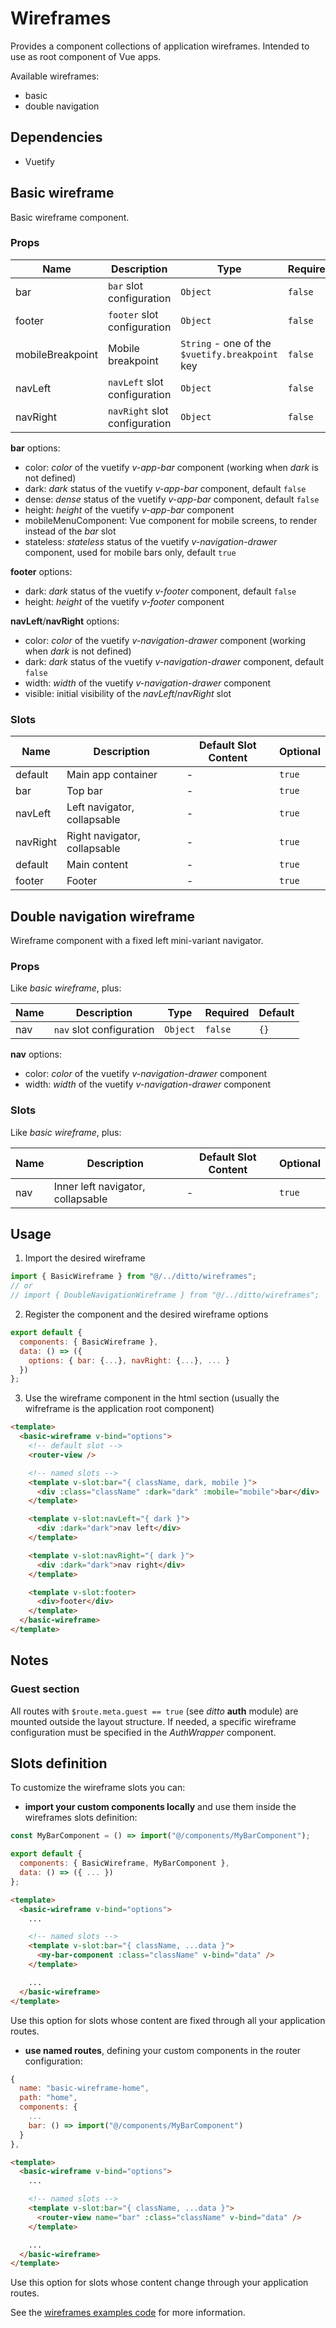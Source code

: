 # Wireframes

Provides a component collections of application wireframes. Intended to use as root component of Vue apps.

Available wireframes:

- basic
- double navigation

## Dependencies

- Vuetify

## Basic wireframe

Basic wireframe component.

### Props

| Name             | Description                   | Type                                            | Required | Default |
| ---------------- | ----------------------------- | ----------------------------------------------- | -------- | ------- |
| bar              | `bar` slot configuration      | `Object`                                        | `false`  | `{}`    |
| footer           | `footer` slot configuration   | `Object`                                        | `false`  | `{}`    |
| mobileBreakpoint | Mobile breakpoint             | `String` - one of the `$vuetify.breakpoint` key | `false`  | `xs`    |
| navLeft          | `navLeft` slot configuration  | `Object`                                        | `false`  | `{}`    |
| navRight         | `navRight` slot configuration | `Object`                                        | `false`  | `{}`    |

**bar** options:

- color: _color_ of the vuetify _v-app-bar_ component (working when _dark_ is not defined)
- dark: _dark_ status of the vuetify _v-app-bar_ component, default `false`
- dense: _dense_ status of the vuetify _v-app-bar_ component, default `false`
- height: _height_ of the vuetify _v-app-bar_ component
- mobileMenuComponent: Vue component for mobile screens, to render instead of the _bar_ slot
- stateless: _stateless_ status of the vuetify _v-navigation-drawer_ component, used for mobile bars only, default `true`

**footer** options:

- dark: _dark_ status of the vuetify _v-footer_ component, default `false`
- height: _height_ of the vuetify _v-footer_ component

**navLeft**/**navRight** options:

- color: _color_ of the vuetify _v-navigation-drawer_ component (working when _dark_ is not defined)
- dark: _dark_ status of the vuetify _v-navigation-drawer_ component, default `false`
- width: _width_ of the vuetify _v-navigation-drawer_ component
- visible: initial visibility of the _navLeft_/_navRight_ slot

### Slots

| Name     | Description                  | Default Slot Content | Optional |
| -------- | ---------------------------- | -------------------- | -------- |
| default  | Main app container           | -                    | `true`   |
| bar      | Top bar                      | -                    | `true`   |
| navLeft  | Left navigator, collapsable  | -                    | `true`   |
| navRight | Right navigator, collapsable | -                    | `true`   |
| default  | Main content                 | -                    | `true`   |
| footer   | Footer                       | -                    | `true`   |

## Double navigation wireframe

Wireframe component with a fixed left mini-variant navigator.

### Props

Like _basic wireframe_, plus:

| Name | Description              | Type     | Required | Default |
| ---- | ------------------------ | -------- | -------- | ------- |
| nav  | `nav` slot configuration | `Object` | `false`  | `{}`    |

**nav** options:

- color: _color_ of the vuetify _v-navigation-drawer_ component
- width: _width_ of the vuetify _v-navigation-drawer_ component

### Slots

Like _basic wireframe_, plus:

| Name | Description                       | Default Slot Content | Optional |
| ---- | --------------------------------- | -------------------- | -------- |
| nav  | Inner left navigator, collapsable | -                    | `true`   |

## Usage

1. Import the desired wireframe

```js
import { BasicWireframe } from "@/../ditto/wireframes";
// or
// import { DoubleNavigationWireframe } from "@/../ditto/wireframes";
```

2. Register the component and the desired wireframe options

```js
export default {
  components: { BasicWireframe },
  data: () => ({
    options: { bar: {...}, navRight: {...}, ... }
  })
};
```

3. Use the wireframe component in the html section (usually the wifreframe is the application root component)

```html
<template>
  <basic-wireframe v-bind="options">
    <!-- default slot -->
    <router-view />

    <!-- named slots -->
    <template v-slot:bar="{ className, dark, mobile }">
      <div :class="className" :dark="dark" :mobile="mobile">bar</div>
    </template>

    <template v-slot:navLeft="{ dark }">
      <div :dark="dark">nav left</div>
    </template>

    <template v-slot:navRight="{ dark }">
      <div :dark="dark">nav right</div>
    </template>

    <template v-slot:footer>
      <div>footer</div>
    </template>
  </basic-wireframe>
</template>
```

## Notes

### Guest section

All routes with `$route.meta.guest == true` (see _ditto_ **auth** module) are mounted outside the layout structure. If needed, a specific wireframe configuration must be specified in the _AuthWrapper_ component.

## Slots definition

To customize the wireframe slots you can:

- **import your custom components locally** and use them inside the wireframes slots definition:

```js
const MyBarComponent = () => import("@/components/MyBarComponent");

export default {
  components: { BasicWireframe, MyBarComponent },
  data: () => ({ ... })
};
```

```html
<template>
  <basic-wireframe v-bind="options">
    ...

    <!-- named slots -->
    <template v-slot:bar="{ className, ...data }">
      <my-bar-component :class="className" v-bind="data" />
    </template>

    ...
  </basic-wireframe>
</template>
```

Use this option for slots whose content are fixed through all your application routes.

- **use named routes**, defining your custom components in the router configuration:

```js
{
  name: "basic-wireframe-home",
  path: "home",
  components: {
    ...
    bar: () => import("@/components/MyBarComponent")
  }
},
```

```html
<template>
  <basic-wireframe v-bind="options">
    ...

    <!-- named slots -->
    <template v-slot:bar="{ className, ...data }">
      <router-view name="bar" :class="className" v-bind="data" />
    </template>

    ...
  </basic-wireframe>
</template>
```

Use this option for slots whose content change through your application routes.

See the [wireframes examples code](https://github.com/dvisionlab/ditto/tree/examples/app/src/master/wireframes) for more information.
